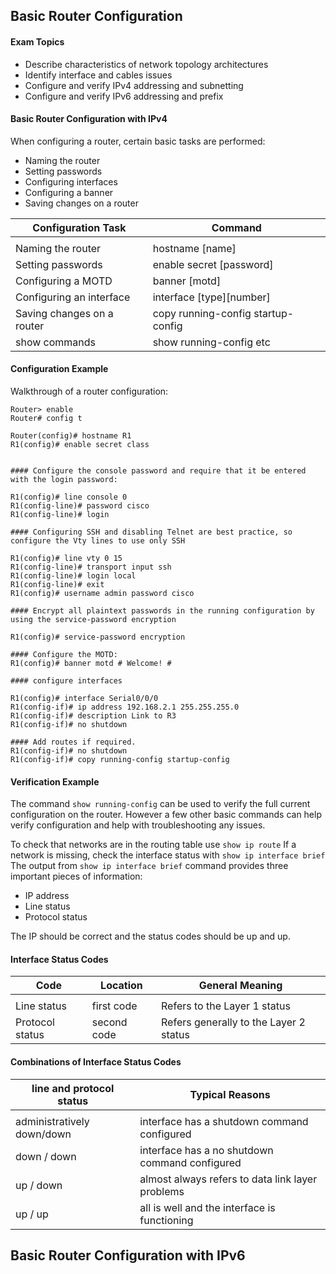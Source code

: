 ## Basic Router Configuration

#### Exam Topics

- Describe characteristics of network topology architectures
- Identify interface and cables issues
- Configure and verify IPv4 addressing and subnetting
- Configure and verify IPv6 addressing and prefix

#### Basic Router Configuration with IPv4

When configuring a router, certain basic tasks are performed:
* Naming the router
* Setting passwords
* Configuring interfaces
* Configuring a banner
* Saving changes on a router

| Configuration Task         | Command                            |
|----------------------------|------------------------------------|
|                            |                                    |
| Naming the router          | hostname [name]                    |
| Setting passwords          | enable secret [password]           |
| Configuring a MOTD         | banner [motd]                      |
| Configuring an interface   | interface [type][number]           |
| Saving changes on a router | copy running-config startup-config |
| show commands              | show running-config etc            |


#### Configuration Example

Walkthrough of a router configuration:
```
Router> enable
Router# config t 

Router(config)# hostname R1
R1(config)# enable secret class


#### Configure the console password and require that it be entered with the login password:

R1(config)# line console 0
R1(config-line)# password cisco
R1(config-line)# login

#### Configuring SSH and disabling Telnet are best practice, so configure the Vty lines to use only SSH

R1(config)# line vty 0 15
R1(config-line)# transport input ssh
R1(config-line)# login local
R1(config-line)# exit
R1(config)# username admin password cisco

#### Encrypt all plaintext passwords in the running configuration by using the service-password encryption

R1(config)# service-password encryption 

#### Configure the MOTD:
R1(config)# banner motd # Welcome! #

#### configure interfaces

R1(config)# interface Serial0/0/0
R1(config-if)# ip address 192.168.2.1 255.255.255.0
R1(config-if)# description Link to R3
R1(config-if)# no shutdown

#### Add routes if required.
R1(config-if)# no shutdown
R1(config-if)# copy running-config startup-config

```

#### Verification Example

The command ```show running-config``` can be used to verify the full current configuration on the router. However a few other basic commands can help verify configuration and help with troubleshooting any issues.

To check that networks are in the routing table use ```show ip route``` 
If a network is missing, check the interface status with ```show ip interface brief``` 
The output from ```show ip interface brief``` command provides three important pieces of information:
- IP address
- Line status
- Protocol status

The IP should be correct and the status codes should be up and up.

#### Interface Status Codes 

| Code            | Location    | General Meaning                        |
|-----------------|-------------|----------------------------------------|
|                 |             |                                        |
| Line status     | first code  | Refers to the Layer 1 status           |
| Protocol status | second code | Refers generally to the Layer 2 status |

#### Combinations of Interface Status Codes

| line and protocol status   | Typical Reasons                                  |
|----------------------------|--------------------------------------------------|
|                            |                                                  |
| administratively down/down | interface has a shutdown command configured      |
| down / down                | interface has a no shutdown command configured   |
| up / down                  | almost always refers to data link layer problems |
| up / up                    | all is well and the interface is functioning     |

## Basic Router Configuration with IPv6